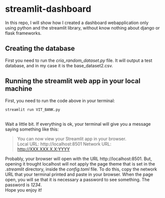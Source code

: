 # streamlit-dashboard
 In this repo, I will show how I created a dashboard webapplication only using python and the streamlit library, without know nothing about django or flask frameworks.
 
 ## Creating the database
 First you need to run the *cria_random_dataset.py* file. It will output a test database, and in my case it is the base_dataset2.csv.
 
 ## Running the streamlit web app in your local machine
First, you need to run the code above in your terminal: 
 <br>
 ```
 streamlit run VIT_BANK.py
 ```
 <br>
Wait a little bit. If everything is ok, your terminal will give you a message saying something like this:

> You can now view your Streamlit app in your browser.
> <br>
>  Local URL: http://localhost:8501
>  Network URL: http://XXX.XXX.X.X:YYYY

Probably, your browser will open with the URL http://localhost:8501. But, opening it trought localhost will not apply the page theme that is set in the *.streamlit* directory, inside the *config.toml* file. To do this, copy the network URL that your terminal printed and paste in your browser. When the page open, you will se that it is necessary a password to see something. The password is *1234*.
<br>
Hope you enjoy it!
